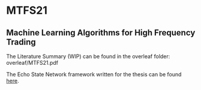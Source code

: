 # MTFS21

## Machine Learning Algorithms for High Frequency Trading

The Literature Summary (WIP) can be found in the overleaf folder: overleaf/MTFS21.pdf

The Echo State Network framework written for the thesis can be found [here](https://echostatenetwork.readthedocs.io/).
